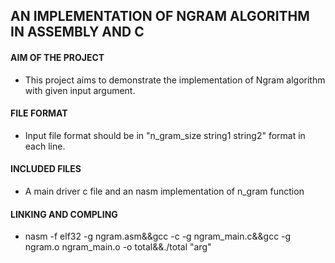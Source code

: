## AN IMPLEMENTATION OF NGRAM ALGORITHM IN ASSEMBLY AND C

#### AIM OF THE PROJECT
* This project aims to demonstrate the implementation of Ngram algorithm with given input argument.

#### FILE FORMAT
* Input file format should be in "n_gram_size string1 string2" format in each line. 

#### INCLUDED FILES
* A main driver c file and an nasm implementation of n_gram function

#### LINKING AND COMPLING
* nasm -f elf32 -g ngram.asm&&gcc -c -g ngram_main.c&&gcc -g ngram.o ngram_main.o -o total&&./total "arg"
